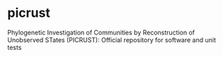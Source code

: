 picrust
=======

Phylogenetic Investigation of Communities by Reconstruction of Unobserved STates (PICRUST): Official repository for software and unit tests